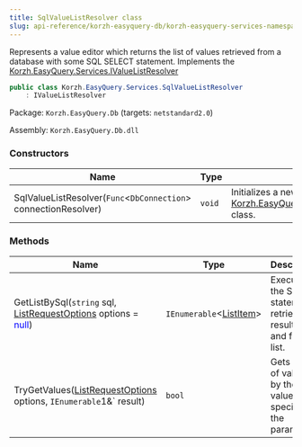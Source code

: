```yaml
---
title: SqlValueListResolver class
slug: api-reference/korzh-easyquery-db/korzh-easyquery-services-namespace/sqlvaluelistresolver-class
---
```


Represents a value editor which returns the list of values  retrieved from a database with some SQL SELECT statement.  Implements the [Korzh.EasyQuery.Services.IValueListResolver](//easyquery/docs/api-reference/korzh-easyquery/korzh-easyquery-services-namespace/ivaluelistresolver-interface)
```csharp
public class Korzh.EasyQuery.Services.SqlValueListResolver
    : IValueListResolver

```
Package: `Korzh.EasyQuery.Db` (targets: `netstandard2.0`)

Assembly: `Korzh.EasyQuery.Db.dll`

### Constructors

| Name | Type | Description | 
| --- | --- | --- | 
| SqlValueListResolver(`Func`&lt;`DbConnection`&gt; connectionResolver) | `void` | Initializes a new instance of the [Korzh.EasyQuery.Services.SqlValueListResolver](//easyquery/docs/api-reference/korzh-easyquery-db/korzh-easyquery-services-namespace/sqlvaluelistresolver-class) class. | 


### Methods

| Name | Type | Description | 
| --- | --- | --- | 
| GetListBySql(`string` sql, [ListRequestOptions](//easyquery/docs/api-reference/korzh-easyquery/korzh-easyquery-services-namespace/listrequestoptions-class) options = <span style='color: blue'>null</span>) | `IEnumerable`&lt;[ListItem](//easyquery/docs/api-reference/korzh-easyquery/korzh-easyquery-services-namespace/listitem-class)&gt; | Executes the SQL statement, retrieve the result set and fills the list. | 
| TryGetValues([ListRequestOptions](//easyquery/docs/api-reference/korzh-easyquery/korzh-easyquery-services-namespace/listrequestoptions-class) options, `IEnumerable`1&` result) | `bool` | Gets the list of values by the value editor specified in the parameter. |